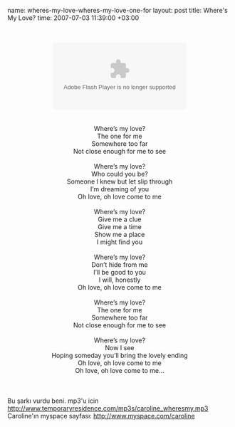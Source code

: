 name: wheres-my-love-wheres-my-love-one-for
layout: post
title: Where's My Love?
time: 2007-07-03 11:39:00 +03:00

<center><br /><br /><embed id="radioblog_player_0" src="http://stat.radioblogclub.com/radio.blog/skins/mini/player.swf" type="application/x-shockwave-flash" allowscriptaccess="always" bgcolor="#ECECEC" flashvars="id=0&filepath=http%3A%2F%2Fwww.ceng.metu.edu.tr/~e1347939/musiki/Caroline%20-%20where's%20my%20love.rbs&amp;colors=body:#ECECEC;border:#BBBBBB;button:#999999;player_text:#999999;playlist_text:#999999;"></embed><br /><br /><br />Where’s my love?<br />The one for me<br />Somewhere too far<br />Not close enough for me to see<br /><br />Where’s my love?<br />Who could you be?<br />Someone I knew but let slip through<br />I’m dreaming of you<br />Oh love, oh love come to me<br /><br />Where’s my love?<br />Give me a clue<br />Give me a time<br />Show me a place<br />I might find you<br /><br />Where’s my love?<br />Don’t hide from me<br />I’ll be good to you<br />I will, honestly<br />Oh love, oh love come to me<br /><br />Where’s my love?<br />The one for me<br />Somewhere too far<br />Not close enough for me to see<br /><br />Where’s my love?<br />Now I see<br />Hoping someday you’ll bring the lovely ending<br />Oh love, oh love come to me<br />Oh love, oh love come to me…<br /><br /></center><br /><br />Bu şarkı vurdu beni. mp3'u icin <a href="http://www.temporaryresidence.com/mp3s/caroline_wheresmy.mp3">http://www.temporaryresidence.com/mp3s/caroline_wheresmy.mp3</a> <br />Caroline'ın myspace sayfası: <a href="http://www.myspace.com/caroline">http://www.myspace.com/caroline</a>
